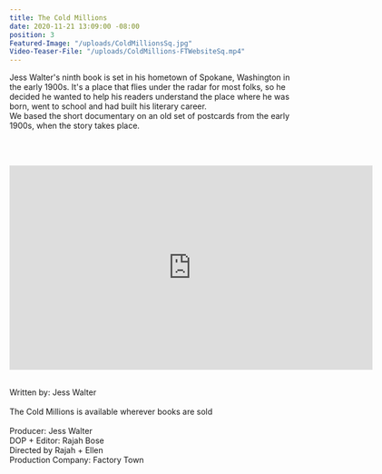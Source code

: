 ```yaml
---
title: The Cold Millions
date: 2020-11-21 13:09:00 -08:00
position: 3
Featured-Image: "/uploads/ColdMillionsSq.jpg"
Video-Teaser-File: "/uploads/ColdMillions-FTWebsiteSq.mp4"
---
```


Jess Walter's ninth book is set in his hometown of Spokane, Washington in the early 1900s. It's a place that flies under the radar for most folks, so he decided he wanted to help his readers understand the place where he was born, went to school and had built his literary career.  
We based the short documentary on an old set of postcards from the early 1900s, when the story takes place. 

<BR><BR>


<iframe src="https://player.vimeo.com/video/453414448" width="640" height="360" frameborder="0" allow="autoplay; fullscreen" allowfullscreen></iframe>

<BR>
<BR>


Written by: Jess Walter <BR>
<BR>
The Cold Millions is available wherever books are sold
<BR>
<BR>
Producer: Jess Walter<BR>
DOP \+ Editor: Rajah Bose<BR>
Directed by Rajah \+ Ellen<BR>
Production Company: Factory Town<BR>


